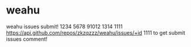 # weahu
weahu issues submit!
1234
5678
91012
1314
1111
https://api.github.com/repos/zkzqzzz/weahu/issues/+id
1111
to get submit issues comment!
